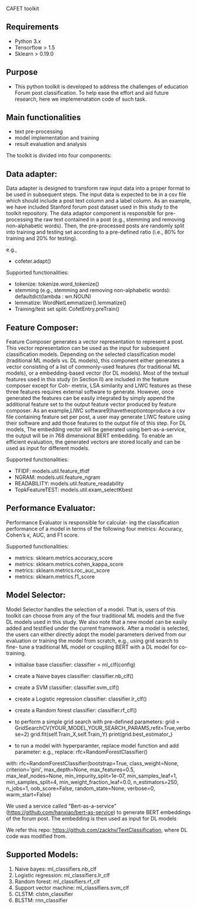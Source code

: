 CAFET toolkit

## Requirements  
* Python 3.x  
* Tensorflow > 1.5
* Sklearn > 0.19.0  

## Purpose
* This python toolkit is developed to address the challenges of education Forum post classification. To help ease the effort and aid future research, here we implemenatation code of such task.


## Main functionalities
* text pre-processing 
* model implementation and training 
* result evaluation and analysis

The toolkit is divided into four components: 

Data adapter: 
-------------------------------------------------------------------------------------------------------
Data adapter is designed to transform raw input data into a proper format to be used in subsequent steps. The input data is expected to be in a csv file which should include a post text column and a label column. As an example, we have included Stanford forum post dataset used in this study to the toolkit repository. The data adaptor component is responsible for pre-processing the raw text contained in a post (e.g., stemming and removing non-alphabetic words). Then, the pre-processed posts are randomly split into training and testing set according to a pre-defined ratio (i.e., 80% for training and 20% for testing).

e.g., 
* cofeter.adapt()


Supported functionalities: 
* tokenize: tokenize.word_tokenize()
* stemming (e.g., stemming and removing non-alphabetic words): defaultdict(lambda : wn.NOUN)
* lemmatize: WordNetLemmatizer().lemmatize()
* Training/test set split: CofetEntry.preTrain()


Feature Composer:  
-------------------------------------------------------------------------------------------------------
Feature Composer generates a vector representation to represent a post. This vector representation can be used as the input for subsequent classification models. Depending on the selected classification model (traditional ML models vs. DL models), this component either generates a vector consisting of a list of commonly-used features (for traditional ML models), or a embedding-based vector (for DL models). Most of the textual features used in this study (in Section II) are included in the feature composer except for Coh- metrix, LSA similarity and LIWC features as these three features requires external software to generate. However, once generated the features can be easily integrated by simply append the additional feature set to the output feature vector produced by feature composer. As an example,LIWC software9)havetheoptiontoproduce a csv file containing feature set per post, a user may generate LIWC feature using their software and add those features to the output file of this step. For DL models, The embedding vector will be generated using bert-as-a-service, the output will be in 768 dimensional BERT embedding. To enable an efficient evaluation, the generated vectors are stored locally and can be used as input for different models.

Supported functionalities: 
* TFIDF: models.util.feature_tfidf
* NGRAM: models.util.feature_ngram
* READABILITY: models.util.feature_readability
* TopkFeatureTEST: models.util.exam_selectKbest

Performance Evaluator: 
-------------------------------------------------------------------------------------------------------
Performance Evaluator is responsible for calculat- ing the classification performance of a model in terms of the following four metrics: Accuracy, Cohen’s κ, AUC, and F1 score.

Supported functionalities: 
* metrics: sklearn.metrics.accuracy_score
* metrics: sklearn.metrics.cohen_kappa_score
* metrics: sklearn.metrics.roc_auc_score
* metrics: sklearn.metrics.f1_score

Model Selector: 
-------------------------------------------------------------------------------------------------------
Model Selector handles the selection of a model. That is, users of this toolkit can choose from any of the four traditional ML models and the five DL models used in this study. We also note that a new model can be easily added and testified under the current framework. After a model is selected, the users can either directly adopt the model parameters derived from our evaluation or training the model from scratch, e.g., using grid search to fine- tune a traditional ML model or coupling BERT with a DL model for co-training.

* initialise base classifier:
classifier = ml_clf(config)

* create a Naive bayes classifier: 
classifier.nb_clf()

* create a SVM classifier:
classifier.svm_clf()

* create a Logistic regression classifier:
classifier.lr_clf()

* create a Random forest classifier:
classifier.rf_clf()

* to perform a simple grid search with pre-defined parameters:
grid = GridSearchCV(YOUR_MODEL,YOUR_SEARCH_PARAMS,refit=True,verbose=2)
grid.fit(self.Train_X,self.Train_Y)
print(grid.best_estimator_)

* to run a model with hyperparamter, replace model function and add parameter: 
e.g., 
replace: 
rfc=RandomForestClassifier()

with: 
rfc=RandomForestClassifier(bootstrap=True, class_weight=None, criterion='gini',
  max_depth=None, max_features=0.5, max_leaf_nodes=None,
  min_impurity_split=1e-07, min_samples_leaf=1,
  min_samples_split=4, min_weight_fraction_leaf=0.0,
  n_estimators=250, n_jobs=1, oob_score=False, random_state=None,
  verbose=0, warm_start=False)

We used a service called "Bert-as-a-service" (https://github.com/hanxiao/bert-as-service) to generate BERT embeddings of the forum post. 
The embedding is then used as input for DL models

We refer this repo: https://github.com/zackhy/TextClassification, where DL code was modified from. 



Supported Models:
-------------------------------------------------------------------------
1) Naive bayes: ml_classifiers.nb_clf
2) Logistic regression: ml_classifiers.lr_clf
3) Random forest: ml_classifiers.rf_clf
4) Support vector machine: ml_classifiers.svm_clf
5) CLSTM: clstm_classifier
6) BLSTM: rnn_classifier

